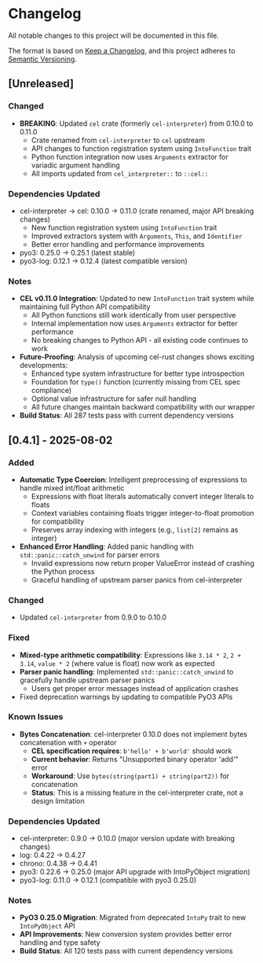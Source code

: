 # Changelog

All notable changes to this project will be documented in this file.

The format is based on [Keep a Changelog](https://keepachangelog.com/en/1.0.0/),
and this project adheres to [Semantic Versioning](https://semver.org/spec/v2.0.0.html).

## [Unreleased]

### Changed
- **BREAKING**: Updated `cel` crate (formerly `cel-interpreter`) from 0.10.0 to 0.11.0
  - Crate renamed from `cel-interpreter` to `cel` upstream
  - API changes to function registration system using `IntoFunction` trait
  - Python function integration now uses `Arguments` extractor for variadic argument handling
  - All imports updated from `cel_interpreter::` to `::cel::`

### Dependencies Updated
- cel-interpreter → cel: 0.10.0 → 0.11.0 (crate renamed, major API breaking changes)
  - New function registration system using `IntoFunction` trait
  - Improved extractors system with `Arguments`, `This`, and `Identifier`
  - Better error handling and performance improvements
- pyo3: 0.25.0 → 0.25.1 (latest stable)
- pyo3-log: 0.12.1 → 0.12.4 (latest compatible version)

### Notes
- **CEL v0.11.0 Integration**: Updated to new `IntoFunction` trait system while maintaining full Python API compatibility
  - All Python functions still work identically from user perspective
  - Internal implementation now uses `Arguments` extractor for better performance
  - No breaking changes to Python API - all existing code continues to work
- **Future-Proofing**: Analysis of upcoming cel-rust changes shows exciting developments:
  - Enhanced type system infrastructure for better type introspection
  - Foundation for `type()` function (currently missing from CEL spec compliance)
  - Optional value infrastructure for safer null handling
  - All future changes maintain backward compatibility with our wrapper
- **Build Status**: All 287 tests pass with current dependency versions

## [0.4.1] - 2025-08-02

### Added
- **Automatic Type Coercion**: Intelligent preprocessing of expressions to handle mixed int/float arithmetic
  - Expressions with float literals automatically convert integer literals to floats
  - Context variables containing floats trigger integer-to-float promotion for compatibility
  - Preserves array indexing with integers (e.g., `list[2]` remains as integer)
- **Enhanced Error Handling**: Added panic handling with `std::panic::catch_unwind` for parser errors
  - Invalid expressions now return proper ValueError instead of crashing the Python process
  - Graceful handling of upstream parser panics from cel-interpreter

### Changed
- Updated `cel-interpreter` from 0.9.0 to 0.10.0

### Fixed
- **Mixed-type arithmetic compatibility**: Expressions like `3.14 * 2`, `2 + 3.14`, `value * 2` (where value is float) now work as expected
- **Parser panic handling**: Implemented `std::panic::catch_unwind` to gracefully handle upstream parser panics
  - Users get proper error messages instead of application crashes
- Fixed deprecation warnings by updating to compatible PyO3 APIs

### Known Issues
- **Bytes Concatenation**: cel-interpreter 0.10.0 does not implement bytes concatenation with `+` operator
  - **CEL specification requires**: `b'hello' + b'world'` should work  
  - **Current behavior**: Returns "Unsupported binary operator 'add'" error
  - **Workaround**: Use `bytes(string(part1) + string(part2))` for concatenation
  - **Status**: This is a missing feature in the cel-interpreter crate, not a design limitation

### Dependencies Updated
- cel-interpreter: 0.9.0 → 0.10.0 (major version update with breaking changes)
- log: 0.4.22 → 0.4.27
- chrono: 0.4.38 → 0.4.41
- pyo3: 0.22.6 → 0.25.0 (major API upgrade with IntoPyObject migration)
- pyo3-log: 0.11.0 → 0.12.1 (compatible with pyo3 0.25.0)

### Notes
- **PyO3 0.25.0 Migration**: Migrated from deprecated `IntoPy` trait to new `IntoPyObject` API
- **API Improvements**: New conversion system provides better error handling and type safety
- **Build Status**: All 120 tests pass with current dependency versions

